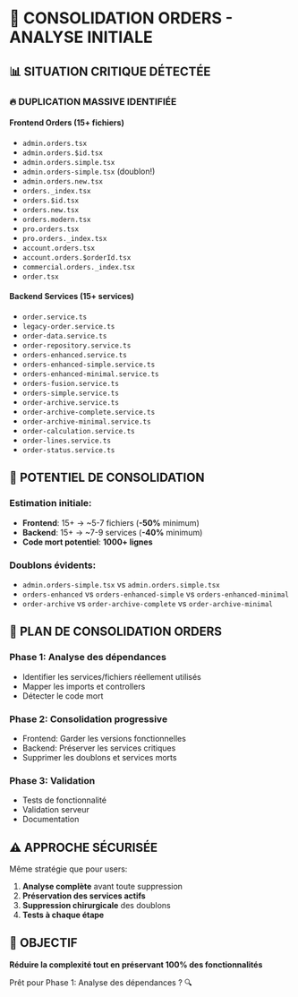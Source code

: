 # 🚨 CONSOLIDATION ORDERS - ANALYSE INITIALE

## 📊 SITUATION CRITIQUE DÉTECTÉE

### 🔥 DUPLICATION MASSIVE IDENTIFIÉE

#### Frontend Orders (15+ fichiers)
- `admin.orders.tsx`
- `admin.orders.$id.tsx` 
- `admin.orders.simple.tsx`
- `admin.orders-simple.tsx` (doublon!)
- `admin.orders.new.tsx`
- `orders._index.tsx`
- `orders.$id.tsx`
- `orders.new.tsx`
- `orders.modern.tsx`
- `pro.orders.tsx`
- `pro.orders._index.tsx`
- `account.orders.tsx`
- `account.orders.$orderId.tsx`
- `commercial.orders._index.tsx`
- `order.tsx`

#### Backend Services (15+ services)
- `order.service.ts`
- `legacy-order.service.ts`
- `order-data.service.ts`
- `order-repository.service.ts`
- `orders-enhanced.service.ts`
- `orders-enhanced-simple.service.ts`
- `orders-enhanced-minimal.service.ts`
- `orders-fusion.service.ts`
- `orders-simple.service.ts`
- `order-archive.service.ts`
- `order-archive-complete.service.ts`
- `order-archive-minimal.service.ts`
- `order-calculation.service.ts`
- `order-lines.service.ts`
- `order-status.service.ts`

## 🎯 POTENTIEL DE CONSOLIDATION

### Estimation initiale:
- **Frontend**: 15+ → ~5-7 fichiers (**-50%** minimum)
- **Backend**: 15+ → ~7-9 services (**-40%** minimum)  
- **Code mort potentiel**: **1000+ lignes**

### Doublons évidents:
- `admin.orders-simple.tsx` vs `admin.orders.simple.tsx`
- `orders-enhanced` vs `orders-enhanced-simple` vs `orders-enhanced-minimal`
- `order-archive` vs `order-archive-complete` vs `order-archive-minimal`

## 🚀 PLAN DE CONSOLIDATION ORDERS

### Phase 1: Analyse des dépendances
- Identifier les services/fichiers réellement utilisés
- Mapper les imports et controllers
- Détecter le code mort

### Phase 2: Consolidation progressive  
- Frontend: Garder les versions fonctionnelles
- Backend: Préserver les services critiques
- Supprimer les doublons et services morts

### Phase 3: Validation
- Tests de fonctionnalité
- Validation serveur
- Documentation

## ⚠️ APPROCHE SÉCURISÉE

Même stratégie que pour users:
1. **Analyse complète** avant toute suppression
2. **Préservation des services actifs** 
3. **Suppression chirurgicale** des doublons
4. **Tests à chaque étape**

## 🎯 OBJECTIF

**Réduire la complexité tout en préservant 100% des fonctionnalités**

Prêt pour Phase 1: Analyse des dépendances ? 🔍
